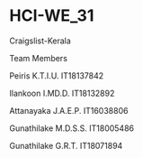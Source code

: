# HCI-WE_31
Craigslist-Kerala

Team Members

Peiris K.T.I.U.  IT18137842

Ilankoon I.MD.D. IT18132892

Attanayaka J.A.E.P. IT16038806

Gunathilake M.D.S.S. IT18005486

Gunathilake G.R.T. IT18071894
